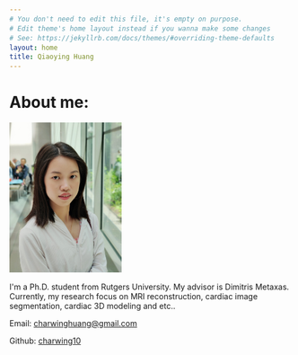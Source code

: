 ```yaml
---
# You don't need to edit this file, it's empty on purpose.
# Edit theme's home layout instead if you wanna make some changes
# See: https://jekyllrb.com/docs/themes/#overriding-theme-defaults
layout: home
title: Qiaoying Huang
---
```

# About me:

<img src="/assets/qiaoying.jpg" alt="Qiaoying" title="Photo" width="200" />

I'm a Ph.D. student from Rutgers University. My advisor is Dimitris Metaxas. Currently, my research focus on MRI reconstruction, cardiac image segmentation, cardiac 3D modeling and etc..

Email: <a href="charwinghuang@gmail.com">charwinghuang@gmail.com</a>

Github: [charwing10](https://github.com/charwing10)

